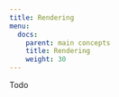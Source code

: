 ```yaml
---
title: Rendering
menu:
  docs:
    parent: main concepts
    title: Rendering
    weight: 30
---
```


Todo
